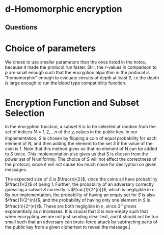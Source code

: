 # d-Homomorphic encryption

## Questions

# Choice of parameters
We chose to use smaller parameters than the ones listed in the notes, because it made the protocol run faster. Still, the $r$-values in comparison to $p$ are small enough such that the encryption algorithm in the protocol is "homomorphic" enough to evaluate circuits of depth at least 3, i.e the depth is large enough to run the blood type compatibility function.

# Encryption Function and Subset Selection

In the encryption function, a subset $S$ is to be selected at random from the set of indices $N = {1,2, \ldots n}$ of the $y_i$ values in the public key. In our implementation, $S$ is chosen by flipping a coin of equal probability for each element of $N$, and then adding the element to the set $S$ if the value of the coin is 1. Note that this method gives us that no element of N can be added to $S$ twice. This implementation also gives us that S is chosen from the power set of N uniformly. The choice of $S$ will not effect the correctness of the protocol, since it will not cause too much noise for decryption on given messages.

The expected size of $S$ is $\frac{n}{2}$, since the coins all have probability $\frac{1}{2}$ of being 1. Further, the probability of an adversary correctly guessing a subset $S$ correctly is $\frac{1}{2^{n}}$, which is negligible in n. By our implementation, the probability of having an empty set for $S$ is also $\frac{1}{2^{n}}$, and the probability of having only one element in $S$ is $\frac{n}{2^{n}}$. These are both negligible in $n$, since $2^{n}$ grows exponentially as $n$ increases. It is crucial that $S$ is non-empty such that when encrypting we are not just sending clear text, and it should not be too small such that an adversary can brute-force attack by subtracting parts of the public key from a given ciphertext to reveal the message.|
